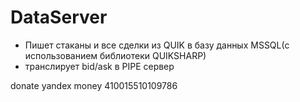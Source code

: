 # DataServer
	

- Пишет стаканы и все сделки из QUIK
в базу данных MSSQL(с использованием библиотеки QUIKSHARP)
- транслирует bid/ask в PIPE сервер


donate yandex money 410015510109786 
